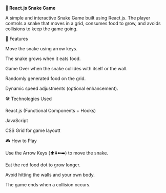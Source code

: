 **🐍 React.js Snake Game**

A simple and interactive Snake Game built using React.js. The player controls a snake that moves in a grid, consumes food to grow, and avoids collisions to keep the game going.

🚀 Features

Move the snake using arrow keys.

The snake grows when it eats food.

Game Over when the snake collides with itself or the wall.

Randomly generated food on the grid.

Dynamic speed adjustments (optional enhancement).

🛠️ Technologies Used

React.js (Functional Components + Hooks)

JavaScript

CSS Grid for game layoutt

🎮 How to Play

Use the Arrow Keys (⬆️⬇️⬅️➡️) to move the snake.

Eat the red food dot to grow longer.

Avoid hitting the walls and your own body.

The game ends when a collision occurs.



